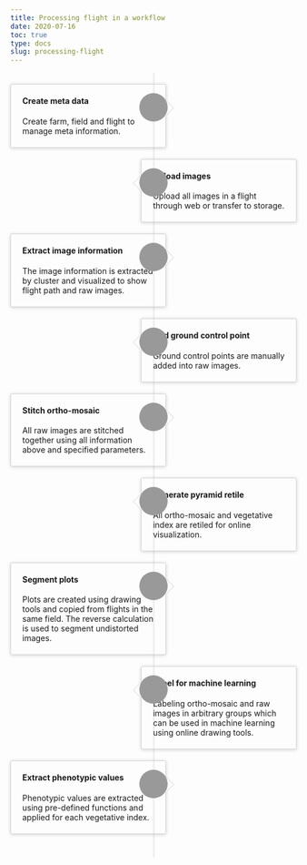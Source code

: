 ```yaml
---
title: Processing flight in a workflow
date: 2020-07-16
toc: true
type: docs
slug: processing-flight
---
```





<style>
.timeline {
    list-style: none;
    padding: 20px 0 20px;
    position: relative;
}

    .timeline:before {
        top: 0;
        bottom: 0;
        position: absolute;
        content: " ";
        width: 3px;
        background-color: #eeeeee;
        left: 50%;
        margin-left: -1.5px;
    }

    .timeline > li {
        margin-bottom: 20px;
        position: relative;
    }

	.timeline > li:before,
	.timeline > li:after {
		content: " ";
		display: table;
	}

	.timeline > li:after {
		clear: both;
	}

	.timeline > li:before,
	.timeline > li:after {
		content: " ";
		display: table;
	}

	.timeline > li:after {
		clear: both;
	}

	.timeline > li > .timeline-panel {
		width: 46%;
		float: left;
		border: 1px solid #d4d4d4;
		border-radius: 2px;
		padding: 20px;
		position: relative;
		-webkit-box-shadow: 0 1px 6px rgba(0, 0, 0, 0.175);
		box-shadow: 0 1px 6px rgba(0, 0, 0, 0.175);
	}

		.timeline > li > .timeline-panel:before {
			position: absolute;
			top: 26px;
			right: -15px;
			display: inline-block;
			border-top: 15px solid transparent;
			border-left: 15px solid #ccc;
			border-right: 0 solid #ccc;
			border-bottom: 15px solid transparent;
			content: " ";
		}

		.timeline > li > .timeline-panel:after {
			position: absolute;
			top: 27px;
			right: -14px;
			display: inline-block;
			border-top: 14px solid transparent;
			border-left: 14px solid #fff;
			border-right: 0 solid #fff;
			border-bottom: 14px solid transparent;
			content: " ";
		}

	.timeline > li > .timeline-badge {
		color: #fff;
		width: 50px;
		height: 50px;
		line-height: 50px;
		font-size: 1.4em;
		text-align: center;
		position: absolute;
		top: 16px;
		left: 50%;
		margin-left: -25px;
		background-color: #999999;
		z-index: 100;
		border-top-right-radius: 50%;
		border-top-left-radius: 50%;
		border-bottom-right-radius: 50%;
		border-bottom-left-radius: 50%;
	}

	.timeline > li.timeline-inverted > .timeline-panel {
		float: right;
	}

	.timeline > li.timeline-inverted > .timeline-panel:before {
		border-left-width: 0;
		border-right-width: 15px;
		left: -15px;
		right: auto;
	}

	.timeline > li.timeline-inverted > .timeline-panel:after {
		border-left-width: 0;
		border-right-width: 14px;
		left: -14px;
		right: auto;
	}

.timeline-badge.primary {
    background-color: #2e6da4 !important;
}

.timeline-badge.success {
    background-color: #3f903f !important;
}

.timeline-badge.warning {
    background-color: #f0ad4e !important;
}

.timeline-badge.danger {
    background-color: #d9534f !important;
}

.timeline-badge.info {
    background-color: #5bc0de !important;
}

.timeline-title {
    margin-top: 0;
    color: inherit;
}

.timeline-body > p,
.timeline-body > ul {
    margin-bottom: 0;
}

    .timeline-body > p + p {
        margin-top: 5px;
    }

@media (max-width: 767px) {
    ul.timeline:before {
        left: 40px;
    }

    ul.timeline > li > .timeline-panel {
        width: calc(100% - 90px);
        width: -moz-calc(100% - 90px);
        width: -webkit-calc(100% - 90px);
    }

    ul.timeline > li > .timeline-badge {
        left: 15px;
        margin-left: 0;
        top: 16px;
    }

    ul.timeline > li > .timeline-panel {
        float: right;
    }

	ul.timeline > li > .timeline-panel:before {
		border-left-width: 0;
		border-right-width: 15px;
		left: -15px;
		right: auto;
	}

	ul.timeline > li > .timeline-panel:after {
		border-left-width: 0;
		border-right-width: 14px;
		left: -14px;
		right: auto;
	}
}
</style>
<section class="bgfbox">
    <div class="container">
        <ul class="timeline">
            <li>
                <div class="timeline-badge"><i class="glyphicon glyphicon-info-sign"></i></div>
                <div class="timeline-panel">
                    <div class="timeline-heading">
                        <h4 class="timeline-title">Create meta data</h4>
                    </div>
                    <div class="timeline-body">
                        <p>Create farm, field and flight to manage meta information.</p>
                    </div>
                </div>
            </li>
            <li class="timeline-inverted">
                <div class="timeline-badge"><i class="glyphicon glyphicon-picture"></i></div>
                <div class="timeline-panel">
                    <div class="timeline-heading">
                        <h4 class="timeline-title">Upload images</h4>
                    </div>
                    <div class="timeline-body">
                        Upload all images in a flight through web or transfer to storage.
                    </div>
                </div>
            </li>
            <li>
                <div class="timeline-badge"><i class="fas fa-wave-square"></i></div>
                <div class="timeline-panel">
                    <div class="timeline-heading">
                        <h4 class="timeline-title">Extract image information</h4>
                    </div>
                    <div class="timeline-body">
                        <p>The image information is extracted by cluster and visualized to show flight path and raw images.</p>
                    </div>
                </div>
            </li>
            <li class="timeline-inverted">
                <div class="timeline-badge"><i class="fas fa-map-marker-alt"></i></div>
                <div class="timeline-panel">
                    <div class="timeline-heading">
                        <h4 class="timeline-title">Add ground control point</h4>
                    </div>
                    <div class="timeline-body">
                        <p>Ground control points are manually added into raw images.</p>
                    </div>
                </div>
            </li>
            <li>
                <div class="timeline-badge"><i class="fas fa-object-group"></i></div>
                <div class="timeline-panel">
                    <div class="timeline-heading">
                        <h4 class="timeline-title">Stitch ortho-mosaic</h4>
                    </div>
                    <div class="timeline-body">
                        <p>All raw images are stitched together using all information above and specified parameters.</p>
                    </div>
                </div>
            </li>
            <li class="timeline-inverted">
                <div class="timeline-badge"><i class="fas fa-map"></i></div>
                <div class="timeline-panel">
                    <div class="timeline-heading">
                        <h4 class="timeline-title">Generate pyramid retile</h4>
                    </div>
                    <div class="timeline-body">
                        <p>All ortho-mosaic and vegetative index are retiled for online visualization.</p>
                    </div>
                </div>
            </li>
            <li>
                <div class="timeline-badge"><i class="fas fa-th"></i></div>
                <div class="timeline-panel">
                    <div class="timeline-heading">
                        <h4 class="timeline-title">Segment plots</h4>
                    </div>
                    <div class="timeline-body">
                        <p>Plots are created using drawing tools and copied from flights in the same field. The reverse calculation is used to segment undistorted images.</p>
                    </div>
                </div>
            </li>
            <li class="timeline-inverted">
                <div class="timeline-badge"><i class="fas fa-map"></i></div>
                <div class="timeline-panel">
                    <div class="timeline-heading">
                        <h4 class="timeline-title">Label for machine learning</h4>
                    </div>
                    <div class="timeline-body">
                        <p>Labeling ortho-mosaic and raw images in arbitrary groups which can be used in machine learning using online drawing tools.</p>
                    </div>
                </div>
            </li>
            <li>
                <div class="timeline-badge"><i class="fas fa-seedling"></i></div>
                <div class="timeline-panel">
                    <div class="timeline-heading">
                        <h4 class="timeline-title">Extract phenotypic values</h4>
                    </div>
                    <div class="timeline-body">
                        <p>Phenotypic values are extracted using pre-defined functions and applied for each vegetative index.</p>
                    </div>
                </div>
            </li>
        </ul>
    </div>
</section>

